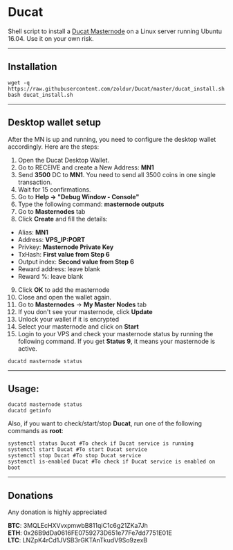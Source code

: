 # Ducat
Shell script to install a [Ducat Masternode](https://www.ducatcoin.io/) on a Linux server running Ubuntu 16.04. Use it on your own risk.
***

## Installation
```
wget -q https://raw.githubusercontent.com/zoldur/Ducat/master/ducat_install.sh
bash ducat_install.sh
```
***

## Desktop wallet setup  

After the MN is up and running, you need to configure the desktop wallet accordingly. Here are the steps:  
1. Open the Ducat Desktop Wallet.  
2. Go to RECEIVE and create a New Address: **MN1**  
3. Send **3500** DC to **MN1**. You need to send all 3500 coins in one single transaction.
4. Wait for 15 confirmations.  
5. Go to **Help -> "Debug Window - Console"**  
6. Type the following command: **masternode outputs**  
7. Go to **Masternodes** tab  
8. Click **Create** and fill the details:  
* Alias: **MN1**  
* Address: **VPS_IP:PORT**  
* Privkey: **Masternode Private Key**  
* TxHash: **First value from Step 6**  
* Output index:  **Second value from Step 6**  
* Reward address: leave blank  
* Reward %: leave blank  
9. Click **OK** to add the masternode  
11. Close and open the wallet again.
12. Go to **Masternodes** -> **My Master Nodes** tab
13. If you don't see your masternode, click **Update**
14. Unlock your wallet if it is encrypted
15. Select your masternode and click on **Start**
16. Login to your VPS and check your masternode status by running the following command. If you get **Status 9**, it means your masternode is active.
```
ducatd masternode status
```
***

## Usage:
```
ducatd masternode status  
ducatd getinfo
```
Also, if you want to check/start/stop **Ducat**, run one of the following commands as **root**:

```
systemctl status Ducat #To check if Ducat service is running  
systemctl start Ducat #To start Ducat service  
systemctl stop Ducat #To stop Ducat service  
systemctl is-enabled Ducat #To check if Ducat service is enabled on boot  
```  
***

## Donations

Any donation is highly appreciated

**BTC**: 3MQLEcHXVvxpmwbB811qiC1c6g21ZKa7Jh  
**ETH**: 0x26B9dDa0616FE0759273D651e77Fe7dd7751E01E  
**LTC**: LNZpK4rCd1JVSB3rGKTAnTkudV9So9zexB  
